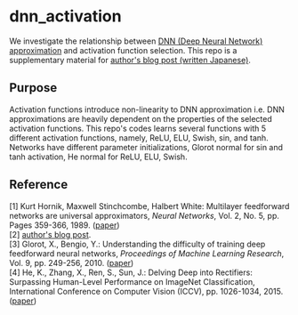 ﻿# dnn_activation
We investigate the relationship between [DNN (Deep Neural Network) approximation](https://doi.org/10.1016/0893-6080(89)90020-8) and activation function selection. This repo is a supplementary material for [author's blog post (written Japanese)](link). 

## Purpose
Activation functions introduce non-linearity to DNN approximation i.e. DNN approximations are heavily dependent on the properties of the selected activation functions. This repo's codes learns several functions with 5 different activation functions, namely, ReLU, ELU, Swish, sin, and tanh. Networks have different parameter initializations, Glorot normal for sin and tanh activation, He normal for ReLU, ELU, Swish. 


## Reference
[1] Kurt Hornik, Maxwell Stinchcombe, Halbert White: Multilayer feedforward networks are universal approximators, *Neural Networks*, Vol. 2, No. 5, pp. Pages 359-366, 1989. ([paper](https://doi.org/10.1016/0893-6080(89)90020-8))
<br>
[2] [author's blog post](link). 
<br>
[3] Glorot, X., Bengio, Y.: Understanding the difficulty of training deep feedforward neural networks, *Proceedings of Machine Learning Research*, Vol. 9, pp. 249-256, 2010. ([paper](https://proceedings.mlr.press/v9/glorot10a.html))
<br>
[4] He, K., Zhang, X., Ren, S., Sun, J.: Delving Deep into Rectifiers: Surpassing Human-Level Performance on ImageNet Classification, International Conference on Computer Vision (ICCV), pp. 1026-1034, 2015. ([paper](10.1109/ICCV.2015.123))

